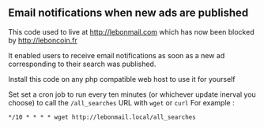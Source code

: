 Email notifications when new ads are published
----------------------------------------------

This code used to live at http://lebonmail.com which has now been blocked by http://leboncoin.fr

It enabled users to receive email notifications as soon as a new ad corresponding to their search was published.

Install this code on any php compatible web host to use it for yourself

Set set a cron job to run every ten minutes (or whichever update inerval you choose) to call the `/all_searches` URL with `wget` or `curl`
For example : 

    */10 * * * * wget http://lebonmail.local/all_searches
